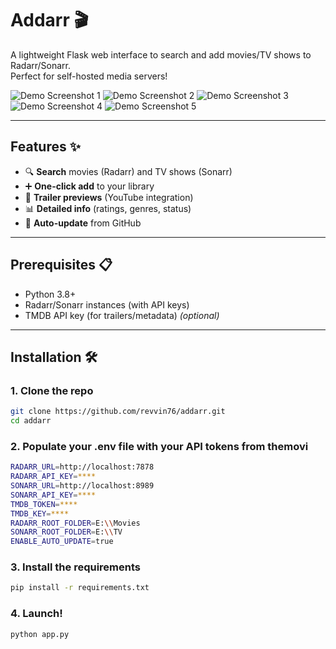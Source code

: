 # Addarr 🎬

A lightweight Flask web interface to search and add movies/TV shows to Radarr/Sonarr.  
Perfect for self-hosted media servers!  

![Demo Screenshot 1](/static/images/Screenshot1.png) ![Demo Screenshot 2](/static/images/Screenshot2.png) ![Demo Screenshot 3](/static/images/Screenshot3.png)
![Demo Screenshot 4](/static/images/Screenshot4.png) ![Demo Screenshot 5](/static/images/Screenshot5.png) 

---

## Features ✨
- 🔍 **Search** movies (Radarr) and TV shows (Sonarr)  
- ➕ **One-click add** to your library  
- 🎥 **Trailer previews** (YouTube integration)  
- 📊 **Detailed info** (ratings, genres, status)  
- 🔄 **Auto-update** from GitHub  

---

## Prerequisites 📋
- Python 3.8+  
- Radarr/Sonarr instances (with API keys)  
- TMDB API key (for trailers/metadata) *(optional)*  

---

## Installation 🛠️

### 1. Clone the repo
```bash
git clone https://github.com/revvin76/addarr.git
cd addarr
```

### 2. Populate your .env file with your API tokens from themovi
```bash
RADARR_URL=http://localhost:7878
RADARR_API_KEY=****
SONARR_URL=http://localhost:8989
SONARR_API_KEY=****
TMDB_TOKEN=****
TMDB_KEY=****
RADARR_ROOT_FOLDER=E:\\Movies
SONARR_ROOT_FOLDER=E:\\TV
ENABLE_AUTO_UPDATE=true
```

### 3. Install the requirements
```bash
pip install -r requirements.txt
```

### 4. Launch!
```bash
python app.py
```
